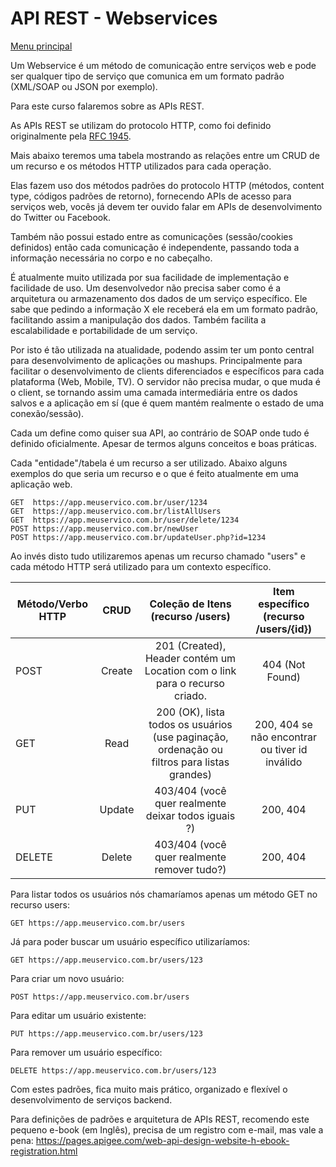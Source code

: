 # API REST - Webservices

[Menu principal](https://github.com/operandbr/operand-is-cool/blob/master/README.md)

Um Webservice é um método de comunicação entre serviços web e pode ser qualquer tipo de serviço que comunica em um formato padrão (XML/SOAP ou JSON por exemplo).

Para este curso falaremos sobre as APIs REST.

As APIs REST se utilizam do protocolo HTTP, como foi definido originalmente pela [RFC 1945](https://datatracker.ietf.org/doc/rfc1945/).

Mais abaixo teremos uma tabela mostrando as relações entre um CRUD de um recurso e os métodos HTTP utilizados para cada operação.

Elas fazem uso dos métodos padrões do protocolo HTTP (métodos, content type, códigos padrões de retorno), fornecendo APIs de acesso para serviços web, vocês já devem ter ouvido falar em APIs de desenvolvimento do Twitter ou Facebook.

Também não possui estado entre as comunicações (sessão/cookies definidos) então cada comunicação é independente, passando toda a informação necessária no corpo e no cabeçalho.

É atualmente muito utilizada por sua facilidade de implementação e facilidade de uso. Um desenvolvedor não precisa saber como é a arquitetura ou armazenamento dos dados de um serviço específico. Ele sabe que pedindo a informação X ele receberá ela em um formato padrão, facilitando assim a manipulação dos dados. Também facilita a escalabilidade e portabilidade de um serviço.

Por isto é tão utilizada na atualidade, podendo assim ter um ponto central para desenvolvimento de aplicações ou mashups. Principalmente para facilitar o desenvolvimento de clients diferenciados e específicos para cada plataforma (Web, Mobile, TV). O servidor não precisa mudar, o que muda é o client, se tornando assim uma camada intermediária entre os dados salvos e a aplicação em sí (que é quem mantém realmente o estado de uma conexão/sessão).

Cada um define como quiser sua API, ao contrário de SOAP onde tudo é definido oficialmente. Apesar de termos alguns conceitos e boas práticas.

Cada "entidade"/tabela é um recurso a ser utilizado. Abaixo alguns exemplos do que seria um recurso e o que é feito atualmente em uma aplicação web.

    GET  https://app.meuservico.com.br/user/1234
    GET  https://app.meuservico.com.br/listAllUsers
    GET  https://app.meuservico.com.br/user/delete/1234
    POST https://app.meuservico.com.br/newUser
    POST https://app.meuservico.com.br/updateUser.php?id=1234

Ao invés disto tudo utilizaremos apenas um recurso chamado "users" e cada método HTTP será utilizado para um contexto específico.

| Método/Verbo HTTP  | CRUD  |  Coleção de Itens (recurso /users) | Item específico (recurso /users/{id})    |
| -------------- |:----------------:|:----------------------:|:-------------------------:|
| POST  | Create  |  201 (Created), Header contém um Location com o link para o recurso criado. | 404 (Not Found) |
| GET  | Read  |  200 (OK), lista todos os usuários (use paginação, ordenação ou filtros para listas grandes) | 200, 404 se não encontrar ou tiver id inválido    |
| PUT  | Update  |  403/404 (você quer realmente deixar todos iguais ?) | 200, 404     |
| DELETE  | Delete  |  403/404 (você quer realmente remover tudo?) | 200, 404    |


Para listar todos os usuários nós chamaríamos apenas um método GET no recurso users:

    GET https://app.meuservico.com.br/users

Já para poder buscar um usuário específico utilizaríamos:

    GET https://app.meuservico.com.br/users/123

Para criar um novo usuário:

    POST https://app.meuservico.com.br/users

Para editar um usuário existente:

    PUT https://app.meuservico.com.br/users/123

Para remover um usuário específico:

    DELETE https://app.meuservico.com.br/users/123

Com estes padrões, fica muito mais prático, organizado e flexível o desenvolvimento de serviços backend.

Para definições de padrões e arquitetura de APIs REST, recomendo este pequeno e-book (em Inglês), precisa de um registro com e-mail, mas vale a pena: <https://pages.apigee.com/web-api-design-website-h-ebook-registration.html>
